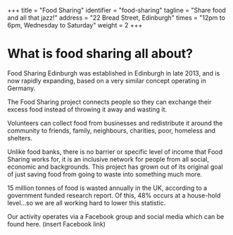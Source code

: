 +++
    title = "Food Sharing"
    identifier = "food-sharing"
    tagline = "Share food and all that jazz!"
    address = "22 Bread Street, Edinburgh"
    times = "12pm to 6pm, Wednesday to Saturday"
    weight = 2
+++

# What is food sharing all about?

Food Sharing Edinburgh was established in Edinburgh in late 2013, and is now rapidly expanding, based on a very similar concept operating in Germany. 

The Food Sharing project connects people so they can exchange their excess food instead of throwing it away and wasting it.

Volunteers can collect food from businesses and redistribute it around the community to friends, family, neighbours, charities, poor, homeless and shelters. 

Unlike food banks, there is no barrier or specific level of income that Food Sharing works for, it is an inclusive network for people from all social, economic and backgrounds. This project has grown out of its original goal of just saving food from going to waste into something much more.

15 million tonnes of food is wasted annually in the UK, according to a government funded research report. Of this, 48% occurs at a house-hold level…so we are all working hard to lower this statistic.

Our activity operates via a Facebook group and social media which can be found here. (insert Facebook link)